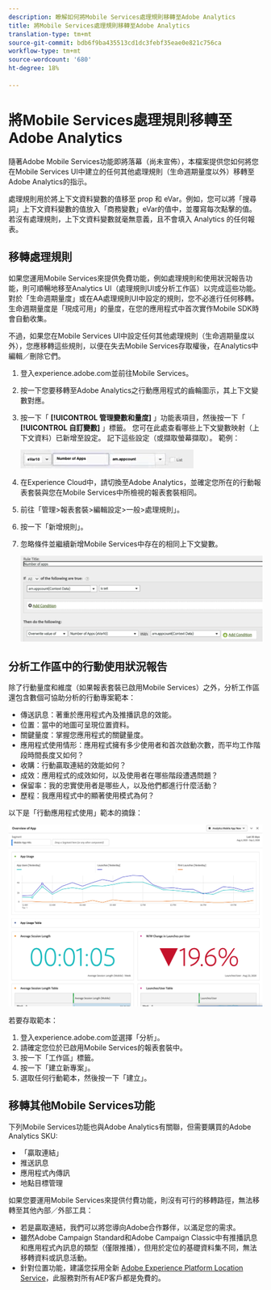 ```yaml
---
description: 瞭解如何將Mobile Services處理規則移轉至Adobe Analytics
title: 將Mobile Services處理規則移轉至Adobe Analytics
translation-type: tm+mt
source-git-commit: bdb6f9ba435513cd1dc3febf35eae0e821c756ca
workflow-type: tm+mt
source-wordcount: '680'
ht-degree: 18%

---
```



# 將Mobile Services處理規則移轉至Adobe Analytics

隨著Adobe Mobile Services功能即將落幕（尚未宣佈），本檔案提供您如何將您在Mobile Services UI中建立的任何其他處理規則（生命週期量度以外）移轉至Adobe Analytics的指示。

處理規則用於將上下文資料變數的值移至 prop 和 eVar。例如，您可以將「搜尋詞」上下文資料變數的值放入「商務變數」eVar的值中，並覆寫每次點擊的值。 若沒有處理規則，上下文資料變數就毫無意義，且不會填入 Analytics 的任何報表。

## 移轉處理規則

如果您運用Mobile Services來提供免費功能，例如處理規則和使用狀況報告功能，則可順暢地移至Analytics UI（處理規則UI或分析工作區）以完成這些功能。 對於「生命週期量度」或在AA處理規則UI中設定的規則，您不必進行任何移轉。 生命週期量度是「現成可用」的量度，在您的應用程式中首次實作Mobile SDK時會自動收集。

不過，如果您在Mobile Services UI中設定任何其他處理規則（生命週期量度以外），您應移轉這些規則，以便在失去Mobile Services存取權後，在Analytics中編輯／刪除它們。

1. 登入experience.adobe.com並前往Mobile Services。
1. 按一下您要移轉至Adobe Analytics之行動應用程式的齒輪圖示，其上下文變數對應。
1. 按一下「 **[!UICONTROL 管理變數和量度]** 」功能表項目，然後按一下「 **[!UICONTROL 自訂變數]** 」標籤。 您可在此處查看哪些上下文變數映射（上下文資料）已新增至設定。 記下這些設定（或擷取螢幕擷取）。 範例：

   ![上下文變數](assets/context-var.png)

1. 在Experience Cloud中，請切換至Adobe Analytics，並確定您所在的行動報表套裝與您在Mobile Services中所檢視的報表套裝相同。
1. 前往「管理>報表套裝>編輯設定>一般>處理規則」。
1. 按一下「新增規則」。
1. 忽略條件並繼續新增Mobile Services中存在的相同上下文變數。

   ![處理規則](assets/proc-rule.png)

## 分析工作區中的行動使用狀況報告

除了行動量度和維度（如果報表套裝已啟用Mobile Services）之外，分析工作區還包含數個可協助分析的行動專案範本：

* 傳送訊息：著重於應用程式內及推播訊息的效能。
* 位置：當中的地圖可呈現位置資料。
* 關鍵量度：掌握您應用程式的關鍵量度。
* 應用程式使用情形：應用程式擁有多少使用者和首次啟動次數，而平均工作階段時間長度又如何？
* 收購：行動贏取連結的效能如何？
* 成效：應用程式的成效如何，以及使用者在哪些階段遭遇問題？
* 保留率：我的忠實使用者是哪些人，以及他們都進行什麼活動？
* 歷程：我應用程式中的顯著使用模式為何？

以下是「行動應用程式使用」範本的摘錄：

![行動應用程式使用情形](assets/mobile-app-usage.png)

若要存取範本：

1. 登入experience.adobe.com並選擇「分析」。
1. 請確定您位於已啟用Mobile Services的報表套裝中。
1. 按一下「工作區」標籤。
1. 按一下「建立新專案」。
1. 選取任何行動範本，然後按一下「建立」。

## 移轉其他Mobile Services功能

下列Mobile Services功能也與Adobe Analytics有關聯，但需要購買的Adobe Analytics SKU:

* 「贏取連結」
* 推送訊息
* 應用程式內傳訊
* 地點目標管理

如果您要運用Mobile Services來提供付費功能，則沒有可行的移轉路徑，無法移轉至其他內部／外部工具：

* 若是贏取連結，我們可以將您導向Adobe合作夥伴，以滿足您的需求。
* 雖然Adobe Campaign Standard和Adobe Campaign Classic中有推播訊息和應用程式內訊息的類型（僅限推播），但用於定位的基礎資料集不同，無法移轉資料或訊息活動。
* 針對位置功能，建議您採用全新 [Adobe Experience Platform Location Service](https://www.adobe.com/experience-platform/location-service.html)，此服務對所有AEP客戶都是免費的。
